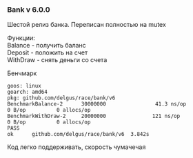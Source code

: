 ### Bank v 6.0.0 

Шестой релиз банка. Переписан полностью на mutex

Функции:  
Balance - получить баланс  
Deposit - положить на счет  
WithDraw - снять деньги со счета  

Бенчмарк
```
goos: linux
goarch: amd64
pkg: github.com/delgus/race/bank/v6
BenchmarkBalance-2      30000000                41.3 ns/op             0 B/op          0 allocs/op
BenchmarkWithDraw-2     20000000               121 ns/op               0 B/op          0 allocs/op
PASS
ok      github.com/delgus/race/bank/v6  3.842s
```


Код легко поддерживать, скорость чумачечая